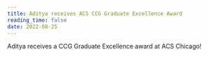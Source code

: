 ```yaml
---
title: Aditya receives ACS CCG Graduate Excellence Award
reading_time: false
date: 2022-08-25
---
```


Aditya receives a CCG Graduate Excellence award at ACS Chicago!

<!--more-->
